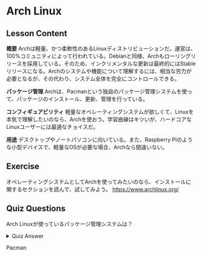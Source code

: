 # Arch Linux

## Lesson Content

<b>概要</b>
Archは軽量、かつ柔軟性のあるLinuxディストリビューションだ。運営は、100%コミュニティによって行われている。Debianと同様、Archもローリングリリースを採用している。そのため、インクリメンタルな更新は最終的にはStableリリースになる。Archのシステムや機能について理解するには、相当な労力が必要となるが、その代わり、システム全体を完全にコントロールできる。

<b>パッケージ管理</b>
Archは、Pacmanという独自のパッケージ管理システムを使って、パッケージのインストール、更新、管理を行っている。

<b>コンフィギュアビリティ</b>
軽量なオペレーティングシステムが欲しくて、Linuxを本気で理解したいのなら、Archを使おう。学習曲線はキツいが、ハードコアなLinuxユーザーには最適なチョイスだ。

<b>用途</b>
デスクトップやノートパソコンに向いている。また、Raspberry Piのような小型デバイスで、軽量なOSが必要な場合、Archなら間違いない。

## Exercise

オペレーティングシステムとしてArchを使ってみたいのなら、インストールに関するセクションを読んで、試してみよう。 <a href='https://www.archlinux.org/'>https://www.archlinux.org/</a>

## Quiz Questions

Arch Linuxが使っているパッケージ管理システムは？

<details>
    <summary>Quiz Answer</summary>
</details>

Pacman
